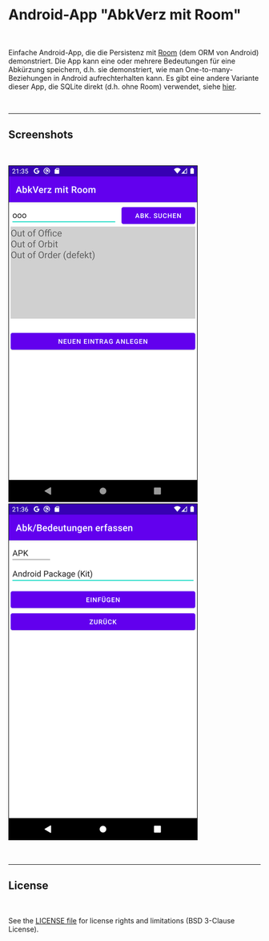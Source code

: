 # Android-App "AbkVerz mit Room" #


<br>

Einfache Android-App, die die Persistenz mit [Room](https://developer.android.com/training/data-storage/room/) 
(dem ORM von Android) demonstriert. Die App kann eine oder mehrere Bedeutungen für eine Abkürzung speichern, 
d.h. sie demonstriert, wie man One-to-many-Beziehungen in Android aufrechterhalten kann. 
Es gibt eine andere Variante dieser App, die SQLite direkt (d.h. ohne Room) verwendet, siehe 
[hier](https://github.com/MDecker-MobileComputing/Android_AbkVerz).

<br>

----

## Screenshots ##

<br>

![Screenshot 1](screenshot_1.png) &nbsp; ![Screenshot 2](screenshot_2.png)

<br>

----

## License ##

<br>

See the [LICENSE file](LICENSE.md) for license rights and limitations (BSD 3-Clause License).

<br>